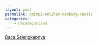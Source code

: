 ```yaml
---
layout: post
permalink: /mimpi-melihat-kambing-cacat/
categories:
    - Uncategorized
---
```


[Baca Selengkapnya](/10)